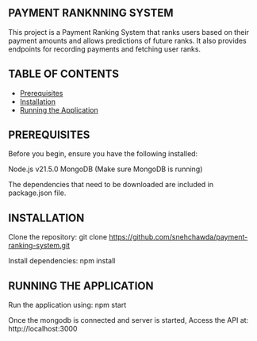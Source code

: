 ## PAYMENT RANKNNING SYSTEM

This project is a Payment Ranking System that ranks users based on their payment amounts and allows predictions of future ranks. It also provides endpoints for recording payments and fetching user ranks.

## TABLE OF CONTENTS
- [Prerequisites](#prerequisites)
- [Installation](#installation)
- [Running the Application](#running-the-application)

## PREREQUISITES
Before you begin, ensure you have the following installed:

Node.js v21.5.0
MongoDB (Make sure MongoDB is running)

The dependencies that need to be downloaded are included in package.json file.

## INSTALLATION
Clone the repository:
git clone https://github.com/snehchawda/payment-ranking-system.git

Install dependencies:
npm install

## RUNNING THE APPLICATION
Run the application using:
npm start

Once the mongodb is connected and server is started,
Access the API at: http://localhost:3000